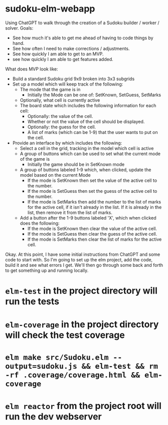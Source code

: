 # sudoku-elm-webapp
Using ChatGPT to walk through the creation of a Sudoku builder / worker / solver.
Goals:
* See how much it's able to get me ahead of having to code things by hand.
* See how often I need to make corrections / adjustments.
* See how quickly I am able to get to an MVP.
* see how quickly I am able to get features added.

What does MVP look like:
* Build a standard Sudoku grid 9x9 broken into 3x3 subgrids
* Set up a model which will keep track of the following:
    * The mode that the game is in
        * Initially the Mode can be one of: SetKnown, SetGuess, SetMarks
    * Optionally, what cell is currently active
    * The board state which includes the following information for each cell:
        * Optionally: the value of the cell.
        * Whether or not the value of the cell should be displayed.
        * Optionally: the guess for the cell.
        * A list of marks (which can be 1-9) that the user wants to put on the cell.
* Provide an interface by which includes the following:
    * Select a cell in the grid, tracking in the model which cell is active
    * A group of buttons which can be used to set what the current mode of the game is
        * Initially the game should be in SetKnown mode
    * A group of buttons labeled 1-9 which, when clicked, update the model based on the current Mode
        * If the mode is SetKnown then set the value of the active cell to the number.
        * If the mode is SetGuess then set the guess of the active cell to the number.
        * If the mode is SetMarks then add the number to the list of marks for the active cell, if it isn't already in the list. If it is already in the list, then remove it from the list of marks.
    * Add a button after the 1-9 buttons labeled 'X', which when clicked does the following:
        * If the mode is SetKnown then clear the value of the active cell.
        * If the mode is SetGuess then clear the guess of the active cell.
        * If the mode is SetMarks then clear the list of marks for the active cell. 

Okay. At this point, I have some initial instructions from ChatGPT and some code to start with. So I'm going to set up the elm project, add the code, build it and see what errors I get. We'll then go through some back and forth to get something up and running locally.

# `elm-test` in the project directory will run the tests
# `elm-coverage` in the project directory will check the test coverage

# `elm make src/Sudoku.elm --output=sudoku.js && elm-test && rm -rf .coverage/coverage.html && elm-coverage`

# `elm reactor` from the project root will run the dev webserver